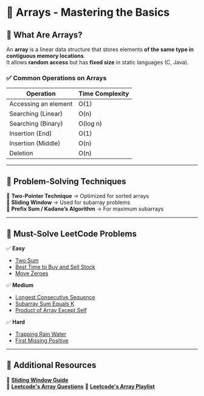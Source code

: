 # 📂 Arrays - Mastering the Basics  

## **📌 What Are Arrays?**  
An **array** is a linear data structure that stores elements **of the same type in contiguous memory locations**.  
It allows **random access** but has **fixed size** in static languages (C, Java).  

### **✅ Common Operations on Arrays**
| Operation  | Time Complexity |
|------------|---------------|
| Accessing an element | O(1) |
| Searching (Linear) | O(n) |
| Searching (Binary) | O(log n) |
| Insertion (End) | O(1) |
| Insertion (Middle) | O(n) |
| Deletion | O(n) |

---

## **📌 Problem-Solving Techniques**
🔹 **Two-Pointer Technique** → Optimized for sorted arrays  
🔹 **Sliding Window** → Used for subarray problems  
🔹 **Prefix Sum / Kadane’s Algorithm** → For maximum subarrays  

---

## **📌 Must-Solve LeetCode Problems**
✅ **Easy**
- [Two Sum](https://leetcode.com/problems/two-sum/)  
- [Best Time to Buy and Sell Stock](https://leetcode.com/problems/best-time-to-buy-and-sell-stock/)  
- [Move Zeroes](https://leetcode.com/problems/move-zeroes/)  

✅ **Medium**
- [Longest Consecutive Sequence](https://leetcode.com/problems/longest-consecutive-sequence/)  
- [Subarray Sum Equals K](https://leetcode.com/problems/subarray-sum-equals-k/)  
- [Product of Array Except Self](https://leetcode.com/problems/product-of-array-except-self/)  

✅ **Hard**
- [Trapping Rain Water](https://leetcode.com/problems/trapping-rain-water/)  
- [First Missing Positive](https://leetcode.com/problems/first-missing-positive/)  

---

## **📌 Additional Resources**
📜 **[Sliding Window Guide](https://www.geeksforgeeks.org/window-sliding-technique/)**  
📜 **[Leetcode's Array Questions](https://leetcode.com/problem-list/array/)**
📜 **[Leetcode's Array Playlist](https://www.youtube.com/playlist?list=PLot-Xpze53ldVwtstag2TL4HQhAnC8ATf)**


